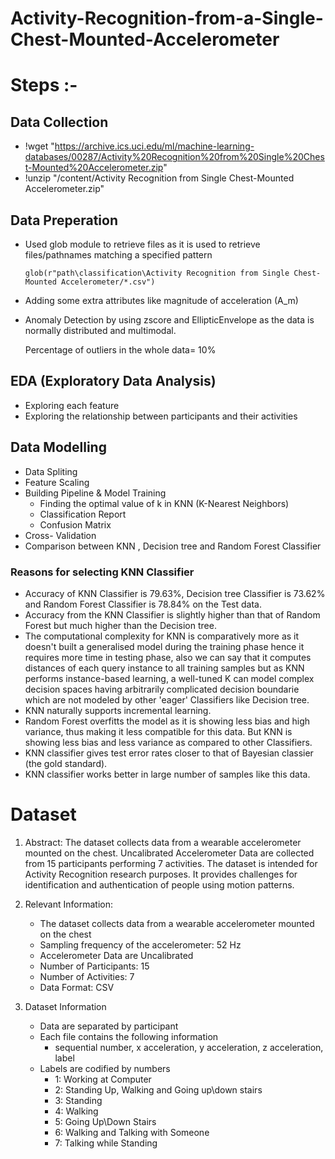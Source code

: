 Activity-Recognition-from-a-Single-Chest-Mounted-Accelerometer
==============================================================
Steps :- 
========
## Data Collection

* !wget "https://archive.ics.uci.edu/ml/machine-learning-databases/00287/Activity%20Recognition%20from%20Single%20Chest-Mounted%20Accelerometer.zip"
* !unzip "/content/Activity Recognition from Single Chest-Mounted Accelerometer.zip"

## Data Preperation

* Used glob module to retrieve files as it is used to retrieve files/pathnames matching a specified pattern
  
      glob(r"path\classification\Activity Recognition from Single Chest-Mounted Accelerometer/*.csv")
       
* Adding some extra attributes like magnitude of acceleration (A_m)       
* Anomaly Detection by using zscore and EllipticEnvelope as the data is normally distributed and multimodal.
  
  Percentage of outliers in the whole data= 10%
       
## EDA (Exploratory Data Analysis)

* Exploring each feature
* Exploring the relationship between participants and their activities

## Data Modelling

* Data Spliting
* Feature Scaling 
* Building Pipeline & Model Training
  * Finding the optimal value of k in KNN (K-Nearest Neighbors)
  * Classification Report
  * Confusion Matrix
* Cross- Validation
* Comparison between KNN , Decision tree and Random Forest Classifier
### Reasons for selecting KNN Classifier
* Accuracy of KNN Classifier is 79.63%, Decision tree Classifier is 73.62% and Random Forest Classifier is 78.84% on the Test data.
* Accuracy from the KNN Classifier is slightly higher than that of Random Forest but much higher than the Decision tree.
* The computational complexity for KNN is comparatively more as it doesn't built a generalised model during the training phase hence it requires more time in testing phase,     also we can say that it computes distances of each query instance to all training samples but as KNN performs instance-based learning, a well-tuned K can model complex       decision spaces having arbitrarily complicated decision boundarie which are not modeled by other 'eager' Classifiers like Decision tree.
* KNN naturally supports incremental learning.
* Random Forest overfitts the model as it is showing less bias and high variance, thus making it less compatible for this data.
  But KNN is showing less bias and less variance as compared to other Classifiers.
* KNN classifier gives test error rates closer to that of Bayesian classier (the gold standard).
* KNN classifier works better in large number of samples like this data.
       

Dataset
=======

1. Abstract: The dataset collects data from a wearable accelerometer mounted on the chest. Uncalibrated Accelerometer Data are collected from 15 participants performing 7 activities. The dataset is intended for Activity Recognition research purposes. It provides challenges for identification and authentication of people using motion patterns.

2. Relevant Information:
   * The dataset collects data from a wearable accelerometer mounted on the chest
   * Sampling frequency of the accelerometer: 52 Hz
   * Accelerometer Data are Uncalibrated
   * Number of Participants: 15
   * Number of Activities: 7
   * Data Format: CSV

3. Dataset Information
   * Data are separated by participant
   * Each file contains the following information
      * sequential number, x acceleration, y acceleration, z acceleration, label 
   * Labels are codified by numbers
       * 1: Working at Computer
       * 2: Standing Up, Walking and Going up\down stairs
       * 3: Standing
       * 4: Walking
       * 5: Going Up\Down Stairs
       * 6: Walking and Talking with Someone
       * 7: Talking while Standing
